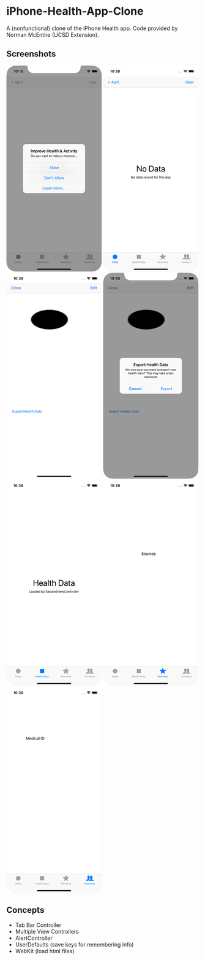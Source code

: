 # iPhone-Health-App-Clone
A (nonfunctional) clone of the iPhone Health app. Code provided by Norman McEntire (UCSD Extension).

## Screenshots
![Alt text](/pictures/startup.png?raw=true)
![Alt text](/pictures/home.png?raw=true)
![Alt text](/pictures/user.png?raw=true)
![Alt text](/pictures/export_health_data.png?raw=true)
![Alt text](/pictures/second_tab.png?raw=true)
![Alt text](/pictures/third_tab.png?raw=true)
![Alt text](/pictures/fourth_tab.png?raw=true)

## Concepts
- Tab Bar Controller
- Multiple View Controllers
- AlertController
- UserDefaults (save keys for remembering info)
- WebKit (load html files)


